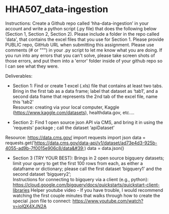 # HHA507_data-ingestion
Instructions: 
Create a Github repo called ‘hha-data-ingestion’ in your account and write a python script (.py file) that does the following below (Section 1, Section 2, Section 2). 
Please include a folder in the repo called 'data',  that contains the excel files that you use for Section 1. 
Please provide PUBLIC repo,  GitHub URL when submitting this assignment. 
Please use comments (# or """) in your .py script to let me know what you are doing. 
If you run into any errors that you can't solve, please take screen shots of those errors, and put them into a 'error' folder inside of your github repo so I can see what they were. 

Deliverables: 
 
- Section 1: Find or create 1 excel (.xls) file that contains at least two tabs. Bring in the first tab as a data frame; label that dataset as ‘tab1’, and a second data frame that represents the 2nd tab of the excel file, name this 'tab2'   
 Resource: creating via your local computer, Kaggle (https://www.kaggle.com/datasets), healthdata.gov, etc.... 

- Section 2: Find 1 open source json API via CMS, and bring it in using the 'requests' package ; call the dataset ‘apiDataset’ 

Resource: https://data.cms.gov/
import requests 
import json
data = requests.get('https://data.cms.gov/data-api/v1/dataset/ad73e4d3-925b-4055-ad9b-7f0015e906c8/data&#39;)
data = data.json() 
- Section 3 (TRY YOUR BEST): Brings in 2 open source bigquery datasets; limit your query to get the first 100 rows from each, as either a dataframe or dictionary; please call the first dataset ‘bigquery1’ and the second dataset ‘bigquery2’;  
Instructions for connecting to bigquery via a client (e.g., python): https://cloud.google.com/bigquery/docs/quickstarts/quickstart-client-libraries 
Helper youtube video - If you have trouble, I would recommend watching the first couple minutes that walks through how to create the special .json file to connect: https://www.youtube.com/watch?v=iolQX4XJN2A
